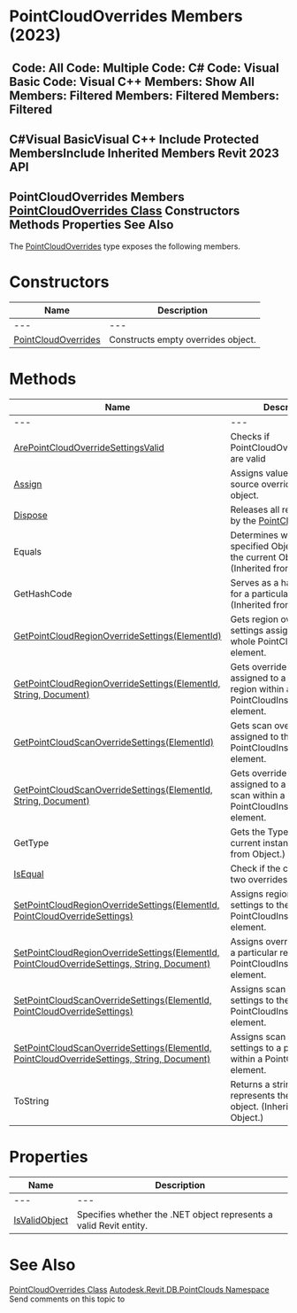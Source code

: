 # PointCloudOverrides Members (2023)

﻿
 Code: All Code: Multiple Code: C# Code: Visual Basic Code: Visual C++  Members: Show All Members: Filtered Members: Filtered Members: Filtered   
---  
C#Visual BasicVisual C++
Include Protected MembersInclude Inherited Members
Revit 2023 API  
---  
PointCloudOverrides Members  
[PointCloudOverrides Class](c39d51e3-cc31-ecae-fa41-d00c435cb700.md "PointCloudOverrides Class") Constructors Methods Properties See Also  
---  
The [PointCloudOverrides](c39d51e3-cc31-ecae-fa41-d00c435cb700.md "PointCloudOverrides Class") type exposes the following members.
# Constructors
| Name | Description |
| --- | --- |
| --- | --- | --- |
| [PointCloudOverrides](8034b037-5470-8587-694e-0160a5aeae35.md "PointCloudOverrides Constructor") | Constructs empty overrides object. |

# Methods
| Name | Description |
| --- | --- |
| --- | --- | --- |
| [ArePointCloudOverrideSettingsValid](2c34669d-bda3-5823-b58a-37526fc4566d.md "ArePointCloudOverrideSettingsValid Method") | Checks if PointCloudOverrideSettings are valid |
| [Assign](fc5f1a12-b260-8ee2-1f5c-f06bf068d19c.md "Assign Method") | Assigns values of the source overrides to this object. |
| [Dispose](2f1e7c6f-322b-c425-0226-b491e81b145a.md "Dispose Method") | Releases all resources used by the [PointCloudOverrides](c39d51e3-cc31-ecae-fa41-d00c435cb700.md "PointCloudOverrides Class") |
| Equals | Determines whether the specified Object is equal to the current Object. (Inherited from Object.) |
| GetHashCode | Serves as a hash function for a particular type.  (Inherited from Object.) |
| [GetPointCloudRegionOverrideSettings(ElementId)](31f2fb8a-d5a7-74fb-e345-6cbfd123e57a.md "GetPointCloudRegionOverrideSettings Method \(ElementId\)") | Gets region override settings assigned to the whole PointCloudInstance element. |
| [GetPointCloudRegionOverrideSettings(ElementId, String, Document)](10f17433-17b0-3013-e9c6-b6630aeef9b8.md "GetPointCloudRegionOverrideSettings Method \(ElementId, String, Document\)") | Gets override settings assigned to a particular region within a PointCloudInstance element. |
| [GetPointCloudScanOverrideSettings(ElementId)](f861fe75-b216-9f28-16a6-d66f5d63f8b0.md "GetPointCloudScanOverrideSettings Method \(ElementId\)") | Gets scan override settings assigned to the whole PointCloudInstance element. |
| [GetPointCloudScanOverrideSettings(ElementId, String, Document)](499db414-b5a3-2ca6-b52b-21ed90c5d0d5.md "GetPointCloudScanOverrideSettings Method \(ElementId, String, Document\)") | Gets override settings assigned to a particular scan within a PointCloudInstance element. |
| GetType | Gets the Type of the current instance. (Inherited from Object.) |
| [IsEqual](722f87b7-f5c8-7f43-6b2d-fc7be4b0795a.md "IsEqual Method") | Check if the contents of two overrides are equal. |
| [SetPointCloudRegionOverrideSettings(ElementId, PointCloudOverrideSettings)](983f1c51-43e3-461a-4846-cfc27b6a3cd9.md "SetPointCloudRegionOverrideSettings Method \(ElementId, PointCloudOverrideSettings\)") | Assigns region override settings to the whole PointCloudInstance element. |
| [SetPointCloudRegionOverrideSettings(ElementId, PointCloudOverrideSettings, String, Document)](dda42d13-bbf1-93f2-9be5-fa9481c867a9.md "SetPointCloudRegionOverrideSettings Method \(ElementId, PointCloudOverrideSettings, String, Document\)") | Assigns override settings to a particular region within a PointCloudInstance element. |
| [SetPointCloudScanOverrideSettings(ElementId, PointCloudOverrideSettings)](2f5e2c7f-39a9-5082-11ff-7441e948122d.md "SetPointCloudScanOverrideSettings Method \(ElementId, PointCloudOverrideSettings\)") | Assigns scan override settings to the whole PointCloudInstance element. |
| [SetPointCloudScanOverrideSettings(ElementId, PointCloudOverrideSettings, String, Document)](0de5315f-6924-3aa2-b2b5-b3999e1bc0fa.md "SetPointCloudScanOverrideSettings Method \(ElementId, PointCloudOverrideSettings, String, Document\)") | Assigns scan override settings to a particular scan within a PointCloudInstance element. |
| ToString | Returns a string that represents the current object. (Inherited from Object.) |

# Properties
| Name | Description |
| --- | --- |
| --- | --- | --- |
| [IsValidObject](90257c8c-930e-d0b9-87d6-92fe445e62c3.md "IsValidObject Property") | Specifies whether the .NET object represents a valid Revit entity. |

# See Also
[PointCloudOverrides Class](c39d51e3-cc31-ecae-fa41-d00c435cb700.md "PointCloudOverrides Class")
[Autodesk.Revit.DB.PointClouds Namespace](5974062a-47d4-c7bb-16f2-d5dd193bd170.md "Autodesk.Revit.DB.PointClouds Namespace")
Send comments on this topic to 